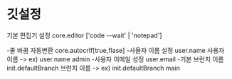 <h1>깃설정</h1>
<p>기본 편집기 설정 core.editor ['code --wait' | 'notepad']</p> 
-줄 바꿈 자동변환 core.autocrlf[true,flase]  
-사욜자 이름 설정 user.name 사용자 이름 -> ex) user.name admin  
-사용자 이메일 성정 user.email  
-기본 브런치 이름 init.defaultBranch 브런치 이름 -> ex) init.defaultBranch main  
